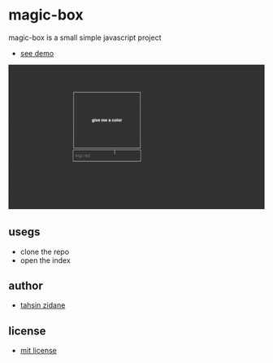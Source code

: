 # magic-box
magic-box is a small simple javascript project

- [see demo](https://tahsinzidane.github.io/magic-box/)
<img src="./img & icos/preview-ezgif.com-speed.gif">


## usegs
 - clone the repo
 - open the index

## author
 - [tahsin zidane](https://tahsinportfo.netlify.app/)

## license

- [mit license](./LICENSE)